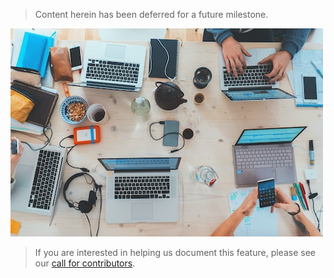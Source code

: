 > Content herein has been deferred for a future milestone.

![wip](work-in-progress.jpeg)

>If you are interested in helping us document this feature, please see our [call for contributors](../contribute/index.md).